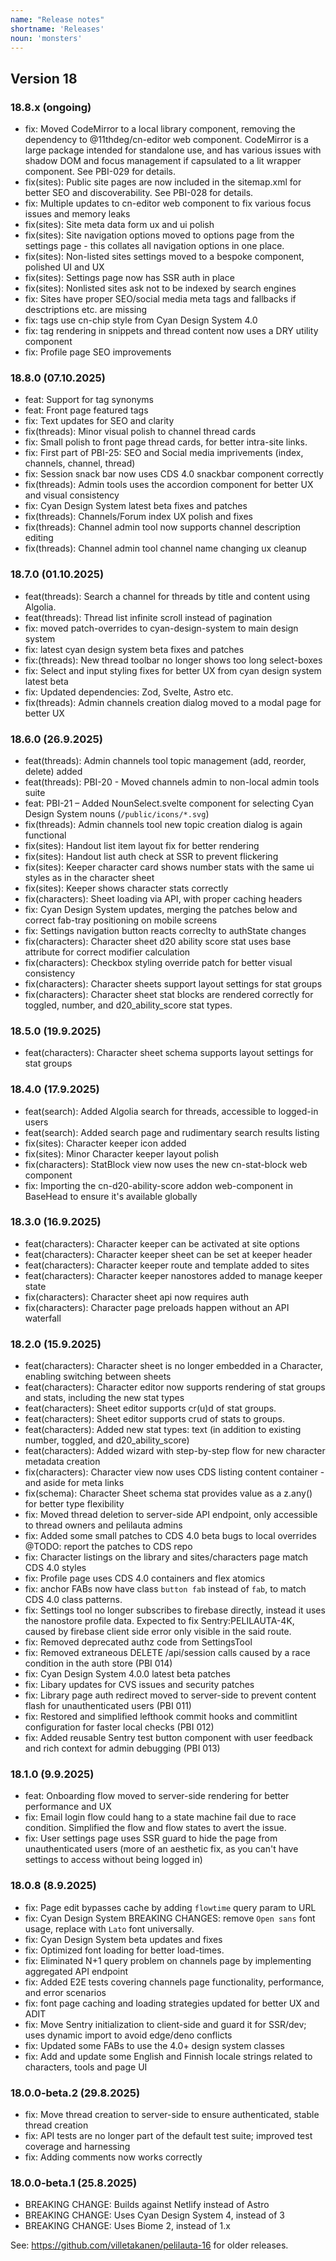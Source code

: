 ```yaml
---
name: "Release notes"
shortname: 'Releases'
noun: 'monsters'
---
```

## Version 18

### 18.8.x (ongoing)
- fix: Moved CodeMirror to a local library component, removing the dependency to @11thdeg/cn-editor web component. CodeMirror is a large package intended for standalone use, and has various issues with shadow DOM and focus management if capsulated to a lit wrapper component. See PBI-029 for details.
- fix(sites): Public site pages are now included in the sitemap.xml for better SEO and discoverability. See PBI-028 for details.
- fix: Multiple updates to cn-editor web component to fix various focus issues and memory leaks
- fix(sites): Site meta data form ux and ui polish
- fix(sites): Site navigation options moved to options page from the settings page - this collates all navigation options in one place.
- fix(sites): Non-listed sites settings moved to a bespoke component, polished UI and UX
- fix(sites): Settings page now has SSR auth in place
- fix(sites): Nonlisted sites ask not to be indexed by search engines
- fix: Sites have proper SEO/social media meta tags and fallbacks if desctriptions etc. are missing
- fix: tags use cn-chip style from Cyan Design System 4.0
- fix: tag rendering in snippets and thread content now uses a DRY utility component
- fix: Profile page SEO improvements

### 18.8.0 (07.10.2025)
- feat: Support for tag synonyms
- feat: Front page featured tags
- fix: Text updates for SEO and clarity
- fix(threads): Minor visual polish to channel thread cards
- fix: Small polish to front page thread cards, for better intra-site links.
- fix: First part of PBI-25: SEO and Social media imprivements (index, channels, channel, thread)
- fix: Session snack bar now uses CDS 4.0 snackbar component correctly
- fix(threads): Admin tools uses the accordion component for better UX and visual consistency
- fix: Cyan Design System latest beta fixes and patches
- fix(threads): Channels/Forum index UX polish and fixes
- fix(threads): Channel admin tool now supports channel description editing
- fix(threads): Channel admin tool channel name changing ux cleanup

### 18.7.0 (01.10.2025)
- feat(threads): Search a channel for threads by title and content using Algolia. 
- feat(threads): Thread list infinite scroll instead of pagination
- fix: moved patch-overrides to cyan-design-system to main design system
- fix: latest cyan design system beta fixes and patches
- fix:(threads): New thread toolbar no longer shows too long select-boxes
- fix: Select and input styling fixes for better UX from cyan design system latest beta
- fix: Updated dependencies: Zod, Svelte, Astro etc.
- fix(threads): Admin channels creation dialog moved to a modal page for better UX

### 18.6.0 (26.9.2025)
- feat(threads): Admin channels tool topic management (add, reorder, delete) added
- feat(threads): PBI-20 - Moved channels admin to non-local admin tools suite
- feat: PBI-21 – Added NounSelect.svelte component for selecting Cyan Design System nouns (`/public/icons/*.svg`)
- fix(threads): Admin channels tool new topic creation dialog is again functional
- fix(sites): Handout list item layout fix for better rendering
- fix(sites): Handout list auth check at SSR to prevent flickering
- fix(sites): Keeper character card shows number stats with the same ui styles as in the character sheet
- fix(sites): Keeper shows character stats correctly
- fix(characters): Sheet loading via API, with proper caching headers
- fix: Cyan Design System updates, merging the patches below and correct fab-tray positioning on mobile screens
- fix: Settings navigation button reacts correclty to authState changes
- fix(characters): Character sheet d20 ability score stat uses base attribute for correct modifier calculation
- fix(characters): Checkbox styling override patch for better visual consistency
- fix(characters): Character sheets support layout settings for stat groups
- fix(characters): Character sheet stat blocks are rendered correctly for toggled, number, and d20_ability_score stat types.

### 18.5.0 (19.9.2025)
- feat(characters): Character sheet schema supports layout settings for stat groups

### 18.4.0 (17.9.2025)
- feat(search): Added Algolia search for threads, accessible to logged-in users
- feat(search): Added search page and rudimentary search results listing
- fix(sites): Character keeper  icon added
- fix(sites): Minor Character keeper layout polish
- fix(characters): StatBlock view now uses the new cn-stat-block web component
- fix: Importing the cn-d20-ability-score addon web-component in BaseHead to ensure it's available globally

### 18.3.0 (16.9.2025)
- feat(characters): Character keeper can be activated at site options
- feat(characters): Character keeper sheet can be set at keeper header
- feat(characters): Character keeper route and template added to sites
- feat(characters): Character keeper nanostores added to manage keeper state
- fix(characters): Character sheet api now requires auth
- fix(characters): Character page preloads happen without an API waterfall

### 18.2.0 (15.9.2025)
- feat(characters): Character sheet is no longer embedded in a Character, enabling switching between sheets
- feat(characters): Character editor now supports rendering of stat groups and stats, including the new stat types
- feat(characters): Sheet editor supports cr(u)d of stat groups.
- feat(characters): Sheet editor supports crud of stats to groups.
- feat(characters): Added new stat types: text (in addition to existing number, toggled, and d20_ability_score)
- feat(characters): Added wizard with step-by-step flow for new character metadata creation
- fix(characters): Character view now uses CDS listing content container - and aside for meta links
- fix(schema): Character Sheet schema stat provides value as a z.any() for better type flexibility
- fix: Moved thread deletion to server-side API endpoint, only accessible to thread owners and pelilauta admins
- fix: Added some small patches to CDS 4.0 beta bugs to local overrides @TODO: report the patches to CDS repo
- fix: Character listings on the library and sites/characters page match CDS 4.0 styles
- fix: Profile page uses CDS 4.0 containers and flex atomics
- fix: anchor FABs now have class `button fab` instead of `fab`, to match CDS 4.0 class patterns.
- fix: Settings tool no longer subscribes to firebase directly, instead it uses the nanostore profile data. Expected to fix Sentry:PELILAUTA-4K, caused by firebase client side error only visible in the said route.
- fix: Removed deprecated authz code from SettingsTool
- fix: Removed extraneous DELETE /api/session calls caused by a race condition in the auth store (PBI 014)
- fix: Cyan Design System 4.0.0 latest beta patches 
- fix: Libary updates for CVS issues and security patches
- fix: Library page auth redirect moved to server-side to prevent content flash for unauthenticated users (PBI 011)
- fix: Restored and simplified lefthook commit hooks and commitlint configuration for faster local checks (PBI 012)
- fix: Added reusable Sentry test button component with user feedback and rich context for admin debugging (PBI 013)

### 18.1.0 (9.9.2025)
- feat: Onboarding flow moved to server-side rendering for better performance and UX
- fix: Email login flow could hang to a state machine fail due to race condition. Simplified the flow and flow states to avert the issue.
- fix: User settings page uses SSR guard to hide the page from unauthenticated users (more of an aesthetic fix, as you can't have settings to access without being logged in)

### 18.0.8 (8.9.2025)
- fix: Page edit bypasses cache by adding `flowtime` query param to URL 
- fix: Cyan Design System BREAKING CHANGES: remove `Open sans` font usage, replace with `Lato` font universally.
- fix: Cyan Design System beta updates and fixes
- fix: Optimized font loading for better load-times.
- fix: Eliminated N+1 query problem on channels page by implementing aggregated API endpoint
- fix: Added E2E tests covering channels page functionality, performance, and error scenarios
- fix: font page caching and loading strategies updated for better UX and ADIT
- fix: Move Sentry initialization to client-side and guard it for SSR/dev; uses dynamic import to avoid edge/deno conflicts
- fix: Updated some FABs to use the 4.0+ design system classes
- fix: Add and update some English and Finnish locale strings related to characters, tools and page UI

### 18.0.0-beta.2 (29.8.2025)
- fix: Move thread creation to server-side to ensure authenticated, stable thread creation 
- fix: API tests are no longer part of the default test suite; improved test coverage and harnessing
- fix: Adding comments now works correctly

### 18.0.0-beta.1 (25.8.2025)
- BREAKING CHANGE: Builds against Netlify instead of Astro
- BREAKING CHANGE: Uses Cyan Design System 4, instead of 3
- BREAKING CHANGE: Uses Biome 2, instead of 1.x


See: https://github.com/villetakanen/pelilauta-16 for older releases.

